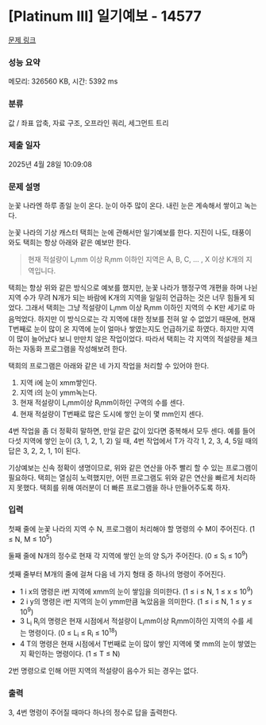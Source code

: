 # [Platinum III] 일기예보 - 14577 

[문제 링크](https://www.acmicpc.net/problem/14577) 

### 성능 요약

메모리: 326560 KB, 시간: 5392 ms

### 분류

값 / 좌표 압축, 자료 구조, 오프라인 쿼리, 세그먼트 트리

### 제출 일자

2025년 4월 28일 10:09:08

### 문제 설명

<p>눈꽃 나라엔 하루 종일 눈이 온다. 눈이 아주 많이 온다. 내린 눈은 계속해서 쌓이고 녹는다.</p>

<p>눈꽃 나라의 기상 캐스터 택희는 눈에 관해서만 일기예보를 한다. 지진이 나도, 태풍이 와도 택희는 항상 아래와 같은 예보만 한다.</p>

<blockquote>
<p>현재 적설량이 L<sub>i</sub>mm 이상 R<sub>i</sub>mm 이하인 지역은 A, B, C, ... , X 이상 K개의 지역입니다.</p>
</blockquote>

<p>택희는 항상 위와 같은 방식으로 예보를 했지만, 눈꽃 나라가 행정구역 개편을 하며 나뉜 지역 수가 무려 N개가 되는 바람에 K개의 지역을 일일히 언급하는 것은 너무 힘들게 되었다. 그래서 택희는 그냥 적설량이 L<sub>i</sub>mm 이상 R<sub>i</sub>mm 이하인 지역의 수 K만 세기로 마음먹었다. 하지만 이 방식으로는 각 지역에 대한 정보를 전혀 알 수 없었기 때문에, 현재 T번째로 눈이 많이 온 지역에 눈이 얼마나 쌓였는지도 언급하기로 하였다. 하지만 지역이 많이 늘어났다 보니 만만치 않은 작업이었다. 따라서 택희는 각 지역의 적설량을 체크하는 자동화 프로그램을 작성해보려 한다.</p>

<p>택희의 프로그램은 아래와 같은 네 가지 작업을 처리할 수 있어야 한다.</p>

<ol>
	<li>지역 i에 눈이 xmm쌓인다.</li>
	<li>지역 i의 눈이 ymm녹는다.</li>
	<li>현재 적설량이 L<sub>i</sub>mm이상 R<sub>i</sub>mm이하인 구역의 수를 센다.</li>
	<li>현재 적설량이 T번째로 많은 도시에 쌓인 눈이 몇 mm인지 센다.</li>
</ol>

<p>4번 작업을 좀 더 정확히 말하면, 만일 같은 값이 있다면 중복해서 모두 센다. 예를 들어 다섯 지역에 쌓인 눈이 (3, 1, 2, 1, 2) 일 때, 4번 작업에서 T가 각각 1, 2, 3, 4, 5일 때의 답은 3, 2, 2, 1, 1이 된다.</p>

<p>기상예보는 신속 정확이 생명이므로, 위와 같은 연산을 아주 빨리 할 수 있는 프로그램이 필요하다. 택희는 열심히 노력했지만, 어떤 프로그램도 위와 같은 연산을 빠르게 처리하지 못했다. 택희를 위해 여러분이 더 빠른 프로그램을 하나 만들어주도록 하자.</p>

### 입력 

 <p>첫째 줄에 눈꽃 나라의 지역 수 N, 프로그램이 처리해야 할 명령의 수 M이 주어진다. (1 ≤ N, M ≤ 10<sup>5</sup>)</p>

<p>둘째 줄에 N개의 정수로 현재 각 지역에 쌓인 눈의 양 S<sub>i</sub>가 주어진다. (0 ≤ S<sub>i</sub> ≤ 10<sup>9</sup>)</p>

<p>셋째 줄부터 M개의 줄에 걸쳐 다음 네 가지 형태 중 하나의 명령이 주어진다.</p>

<ul>
	<li>1 i x의 명령은 i번 지역에 xmm의 눈이 쌓임을 의미한다. (1 ≤ i ≤ N, 1 ≤ x ≤ 10<sup>9</sup>)</li>
	<li>2 i y의 명령은 i번 지역의 눈이 ymm만큼 녹았음을 의미한다. (1 ≤ i ≤ N, 1 ≤ y ≤ 10<sup>9</sup>)</li>
	<li>3 L<sub>i</sub> R<sub>i</sub>의 명령은 현재 시점에서 적설량이 L<sub>i</sub>mm이상 R<sub>i</sub>mm이하인 지역의 수를 세는 명령이다. (0 ≤ L<sub>i</sub> ≤ R<sub>i</sub> ≤ 10<sup>18</sup>)</li>
	<li>4 T의 명령은 현재 시점에서 T번째로 눈이 많이 쌓인 지역에 몇 mm의 눈이 쌓였는지 확인하는 명령이다. (1 ≤ T ≤ N)</li>
</ul>

<p>2번 명령으로 인해 어떤 지역의 적설량이 음수가 되는 경우는 없다.</p>

### 출력 

 <p>3, 4번 명령이 주어질 때마다 하나의 정수로 답을 출력한다.</p>


